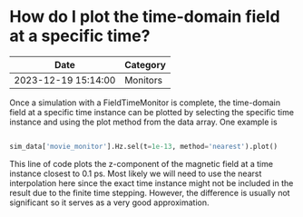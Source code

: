 # How do I plot the time-domain field at a specific time?

| Date       | Category    |
|------------|-------------|
| 2023-12-19 15:14:00 | Monitors |


Once a simulation with a FieldTimeMonitor is complete, the time-domain field at a specific time instance can be plotted by selecting the specific time instance and using the plot method from the data array. One example is



```python

sim_data['movie_monitor'].Hz.sel(t=1e-13, method='nearest').plot()

```



This line of code plots the z-component of the magnetic field at a time instance closest to 0.1 ps. Most likely we will need to use the nearst interpolation here since the exact time instance might not be included in the result due to the finite time stepping. However, the difference is usually not significant so it serves as a very good approximation. 